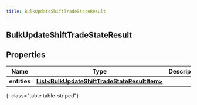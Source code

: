 ```yaml
---
title: BulkUpdateShiftTradeStateResult
---
```


## BulkUpdateShiftTradeStateResult

## Properties

| Name         | Type                                                                                                               | Description | Notes      |
| ------------ | ------------------------------------------------------------------------------------------------------------------ | ----------- | ---------- |
| **entities** | <!----><!---->[**List&lt;BulkUpdateShiftTradeStateResultItem&gt;**](BulkUpdateShiftTradeStateResultItem.md)<!----> |             | [optional] |

{: class="table table-striped"}
